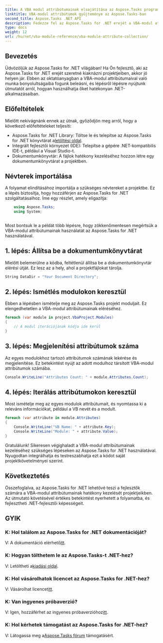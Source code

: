 ```yaml
---
title: A VBA modul attribútumainak elsajátítása az Aspose.Tasks programban
linktitle: VBA-modul attribútumok gyűjteménye az Aspose.Tasks-ban
second_title: Aspose.Tasks .NET API
description: Fedezze fel az Aspose.Tasks for .NET erejét a VBA-modul attribútumainak kezelésében. Fokozza .NET-projektjeit könnyedén. Letöltés most! #Aspose #Tasks #MS Project
type: docs
weight: 12
url: /hu/net/vba-module-reference/vba-module-attribute-collection/
---
```

## Bevezetés
Üdvözöljük az Aspose.Tasks for .NET világában! Ha Ön fejlesztő, aki az Aspose.Tasks for .NET erejét szeretné kiaknázni projektjeiben, akkor jó helyen jár. Ebben az oktatóanyagban a VBA-modul attribútumaival való munka bonyolultságaiba fogunk beleásni, és lépésről lépésre nyújtunk útmutatót arról, hogyan használhatja őket hatékonyan .NET-alkalmazásaiban.
## Előfeltételek
Mielőtt nekivágnánk ennek az útnak, győződjön meg arról, hogy a következő előfeltételeket teljesíti:
-  Aspose.Tasks for .NET Library: Töltse le és telepítse az Aspose.Tasks for .NET könyvtárat a[letöltési oldal](https://releases.aspose.com/tasks/net/).
- Integrált fejlesztői környezet (IDE): Telepítse a gépére .NET-kompatibilis IDE-t, például a Visual Studio-t.
- Dokumentumkönyvtár: A fájlok hatékony kezeléséhez hozzon létre egy dokumentumkönyvtárat a projektben.
## Névterek importálása
A folyamat elindításához importálja a szükséges névtereket a projektbe. Ez a lépés biztosítja, hogy hozzáférjen az Aspose.Tasks for .NET szolgáltatásaihoz. Íme egy részlet, amely eligazítja:
```csharp
    using Aspose.Tasks;
    using System;
    
```
Most bontsuk le a példát több lépésre, hogy zökkenőmentesen megértsük a VBA-modul attribútumainak használatát az Aspose.Tasks for .NET használatával.
## 1. lépés: Állítsa be a dokumentumkönyvtárat
Mielőtt belemerülne a kódba, feltétlenül állítsa be a dokumentumkönyvtár elérési útját. Ez lesz az a hely, ahol a projektfájlokat tárolja.
```csharp
String DataDir = "Your Document Directory";
```
## 2. lépés: Ismétlés modulokon keresztül
Ebben a lépésben ismételje meg az Aspose.Tasks projekt moduljait. Ez elengedhetetlen a VBA-modul attribútumainak eléréséhez.
```csharp
foreach (var module in project.VbaProject.Modules)
{
    // A modul iterációjának kódja ide kerül
}
```
## 3. lépés: Megjelenítési attribútumok száma
Az egyes modulokhoz tartozó attribútumok számának lekérése és megjelenítése. Ez betekintést nyújt az adott modulhoz társított VBA-modul attribútumok számába.
```csharp
Console.WriteLine("Attributes Count: " + module.Attributes.Count);
```
## 4. lépés: Iterálás attribútumokon keresztül
Most ismételje meg az egyes modulok attribútumait, és nyomtassa ki a releváns információkat, például a VB nevét és a modult.
```csharp
foreach (var attribute in module.Attributes)
{
    Console.WriteLine("VB Name: " + attribute.Key);
    Console.WriteLine("Module: " + attribute.Value);
}
```
Gratulálunk! Sikeresen végighaladt a VBA-modul attribútumainak kezeléséhez szükséges lépéseken az Aspose.Tasks for .NET használatával. Nyugodtan integrálhatja és testreszabhatja ezt a kódot saját projektkövetelményei szerint.
## Következtetés
Összefoglalva, az Aspose.Tasks for .NET lehetővé teszi a fejlesztők számára a VBA-modul attribútumainak hatékony kezelését projektjeikben. Az útmutató követésével értékes betekintést nyerhetett a folyamatba, és fejlesztheti .NET-fejlesztői képességeit.
## GYIK
### K: Hol találom az Aspose.Tasks for .NET dokumentációját?
 V: A dokumentáció elérhető[itt](https://reference.aspose.com/tasks/net/).
### K: Hogyan tölthetem le az Aspose.Tasks-t .NET-hez?
 V: Letöltheti a[kiadási oldal](https://releases.aspose.com/tasks/net/).
### K: Hol vásárolhatok licencet az Aspose.Tasks for .NET-hez?
 V: Vásárolhat licencet[itt](https://purchase.aspose.com/buy).
### K: Van ingyenes próbaverzió?
 V: Igen, hozzáférhet az ingyenes próbaverzióhoz[itt](https://releases.aspose.com/).
### K: Hol kérhetek támogatást az Aspose.Tasks for .NET-hez?
 V: Látogassa meg a[Aspose.Tasks fórum](https://forum.aspose.com/c/tasks/15) támogatásért.